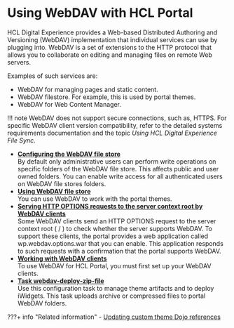 # Using WebDAV with HCL Portal

HCL Digital Experience provides a Web-based Distributed Authoring and Versioning \(WebDAV\) implementation that individual services can use by plugging into. WebDAV is a set of extensions to the HTTP protocol that allows you to collaborate on editing and managing files on remote Web servers.

Examples of such services are:

-   WebDAV for managing pages and static content.
-   WebDAV filestore. For example, this is used by portal themes.
-   WebDAV for Web Content Manager.

!!! note
    WebDAV does not support secure connections, such as, HTTPS. For specific WebDAV client version compatibility, refer to the detailed systems requirements documentation and the topic *Using HCL Digital Experience File Sync*.

-   **[Configuring the WebDAV file store](webdav_cfg_filestore.md)**  
By default only administrative users can perform write operations on specific folders of the WebDAV file store. This affects public and user owned folders. You can enable write access for all authenticated users on WebDAV file stores folders.
-   **[Using WebDAV file store](mash_webdav_store.md)**  
You can use WebDAV to work with the portal themes.
-   **[Serving HTTP OPTIONS requests to the server context root by WebDAV clients](webdav_http_options.md)**  
Some WebDAV clients send an HTTP OPTIONS request to the server context root \( / \) to check whether the server supports WebDAV. To support these clients, the portal provides a web application called wp.webdav.options.war that you can enable. This application responds to such requests with a confirmation that the portal supports WebDAV.
-   **[Working with WebDAV clients](webdav_client.md)**  
To use WebDAV for HCL Portal, you must first set up your WebDAV clients.
-   **[Task webdav-deploy-zip-file](csa2r_cfgtsk_webdavdplzip.md)**  
Use this configuration task to manage theme artifacts and to deploy iWidgets. This task uploads archive or compressed files to portal WebDAV folders.


???+ info "Related information"
    - [Updating custom theme Dojo references](../../../../deploy_dx/manage/migrate/next_steps/post_mig_activities/development_task/mig_post_dojo.md)

